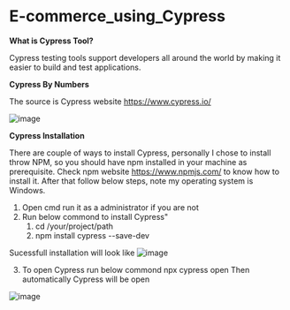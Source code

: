 # E-commerce_using_Cypress
**What is Cypress Tool?**

Cypress testing tools support developers all around the world by making it easier to build and test applications.


**Cypress By Numbers**

The source is Cypress website https://www.cypress.io/

![image](https://github.com/Anassatti/E-commerce_using_Cypress/assets/73906550/8405dc57-d87f-403f-ae3b-9150eba0ff70)

**Cypress Installation**

There are couple of ways to install Cypress, personally I chose to install throw NPM, so you should have npm installed in your machine as prerequisite. Check npm website https://www.npmjs.com/ to know how to install it. After that follow below steps, note my operating system is Windows.

1. Open cmd run it as a administrator if you are not
2. Run below commond to install Cypress"
     1. cd /your/project/path
     2. npm install cypress --save-dev
  
  Sucessfull installation will look like 
  ![image](https://github.com/Anassatti/E-commerce_using_Cypress/assets/73906550/c8148b68-2c2d-4681-9593-2e9cfe273bde)

3. To open Cypress run below commond
      npx cypress open
  Then automatically Cypress will be open

![image](https://github.com/Anassatti/E-commerce_using_Cypress/assets/73906550/c68d4668-184a-4b55-8025-3d84286e9f07)






